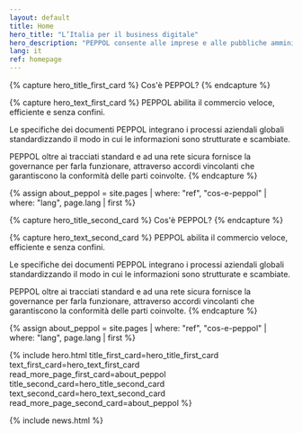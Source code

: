 ```yaml
---
layout: default
title: Home
hero_title: "L’Italia per il business digitale"
hero_description: "PEPPOL consente alle imprese e alle pubbliche amministrazioni di inviare e ricevere documenti di business in formato standard su una rete aperta, globale e sicura."
lang: it
ref: homepage
---
```

{% capture hero_title_first_card %}
Cos'è PEPPOL?
{% endcapture %}

{% capture hero_text_first_card %}
PEPPOL abilita il commercio veloce, efficiente e senza confini.

Le specifiche dei documenti PEPPOL integrano i processi aziendali globali
standardizzando il modo in cui le informazioni sono strutturate e scambiate.

PEPPOL oltre ai tracciati standard e ad una rete sicura fornisce la governance
per farla funzionare, attraverso accordi vincolanti che garantiscono la
conformità delle parti coinvolte.
{% endcapture %}

{% assign about_peppol = site.pages | where: "ref", "cos-e-peppol" | where: "lang", page.lang | first %}

{% capture hero_title_second_card %}
Cos'è PEPPOL?
{% endcapture %}

{% capture hero_text_second_card %}
PEPPOL abilita il commercio veloce, efficiente e senza confini.

Le specifiche dei documenti PEPPOL integrano i processi aziendali globali
standardizzando il modo in cui le informazioni sono strutturate e scambiate.

PEPPOL oltre ai tracciati standard e ad una rete sicura fornisce la governance
per farla funzionare, attraverso accordi vincolanti che garantiscono la
conformità delle parti coinvolte.
{% endcapture %}

{% assign about_peppol = site.pages | where: "ref", "cos-e-peppol" | where: "lang", page.lang | first %}

{% include hero.html
    title_first_card=hero_title_first_card
    text_first_card=hero_text_first_card
    read_more_page_first_card=about_peppol
    title_second_card=hero_title_second_card
    text_second_card=hero_text_second_card
    read_more_page_second_card=about_peppol
%}

<main class="container my-5" markdown="1">

{% include news.html %}

</main>
